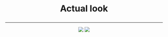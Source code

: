 <h1><p align='center'>
  Actual look
</p></h1>

----

<p align='center'>
  <img src='https://media.discordapp.net/attachments/874135965378166835/879532939413696563/unknown.png'>
  <img src='https://media.discordapp.net/attachments/871563283319115806/879533303512829952/unknown.png'>
</p>
